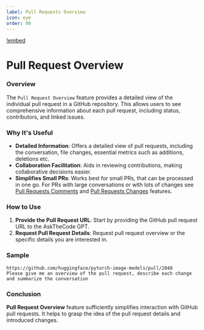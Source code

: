 ```yaml
---
label: Pull Requests Overview
icon: eye
order: 90
---
```


[!embed](/resources/usage/pull-requests/overview.mp4)

# Pull Request Overview

### Overview

The `Pull Request Overview` feature provides a detailed view of the individual pull request in a GitHub repository. This allows users to see comprehensive information about each pull request, including status, contributors, and linked issues.

### Why It's Useful

- **Detailed Information**: Offers a detailed view of pull requests, including the conversation, file changes, essential metrics such as additions, deletions etc.
- **Collaboration Facilitation**: Aids in reviewing contributions, making collaborative decisions easier.
- **Simplifies Small PRs**: Works best for small PRs, that can be processed in one go. For PRs with large conversations or with lots of changes see [Pull Requests Comments](/features/pull-requests/pullrequest-comments.md) and [Pull Requests Changes](/features/pull-requests/pullrequest-changes.md) features.

### How to Use

1. **Provide the Pull Request URL**: Start by providing the GitHub pull request URL to the AskTheCode GPT.
2. **Request Pull Request Details**: Request pull request overview or the specific details you are interested in.

### Sample

```prompt
https://github.com/huggingface/pytorch-image-models/pull/2048
Please give me an overview of the pull request, describe each change and summarize the conversation
```

### Conclusion

**Pull Request Overview** feature sufficiently simplifies interaction with GitHub pull requests. It helps to grasp the idea of the pull request details and introduced changes.
